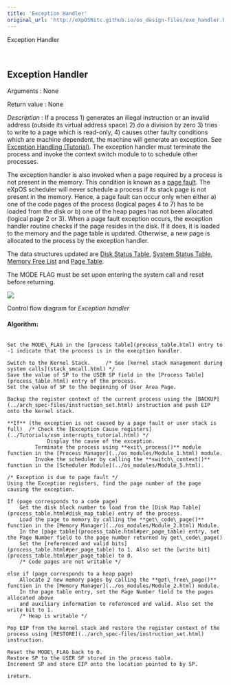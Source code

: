 ```yaml
---
title: 'Exception Handler'
original_url: 'http://eXpOSNitc.github.io/os_design-files/exe_handler.html'
---
```








Exception Handler


































 



























  
  
  






Exception Handler
-----------------


  

  

Arguments : None


Return value : None


*Description* : If a process 1) generates an illegal instruction or an invalid address (outside its virtual address space) 2) do a division by zero 3) tries to write to a page which is read-only, 4) causes other faulty conditions which are machine dependent, the machine will generate an exception. See [Exception Handling (Tutorial)](../Tutorials/xsm_interrupts_tutorial.html). The exception handler must terminate the process and invoke the context switch module to to schedule other processes. 


The exception handler is also invoked when a page required by a process is not present in the memory. This condition is known as a [page fault](http://en.wikipedia.org/wiki/Page_fault). The eXpOS scheduler will never schedule a process if its stack page is not present in the memory. Hence, a page fault can occur only when either a) one of the code pages of the process (logical pages 4 to 7) has to be loaded from the disk or b) one of the heap pages has not been allocated (logical page 2 or 3). When a page fault exception occurs, the exception handler routine checks if the page resides in the disk. If it does, it is loaded to the memory and the page table is updated. Otherwise, a new page is allocated to the process by the exception handler.


The data structures updated are [Disk Status Table](mem_ds.html#ds_table), [System Status Table](mem_ds.html#ss_table), [Memory Free List](mem_ds.html#mem_free_list) and [Page Table](process_table.html#per_page_table).


The MODE FLAG must be set upon entering the system call and reset before returning.


  


![](../img/roadmap/exception.png)
  

Control flow diagram for *Exception handler*

  
  

#### Algorithm:



```
 
Set the MODE\_FLAG in the [process table](process_table.html) entry to -1 indicate that the process is in the execption handler.

Switch to the Kernel Stack. 	/* See [kernel stack management during system calls](stack_smcall.html) */
Save the value of SP to the USER SP field in the [Process Table](process_table.html) entry of the process.
Set the value of SP to the beginning of User Area Page.

Backup the register context of the current process using the [BACKUP](../arch_spec-files/instruction_set.html) instruction and push EIP onto the kernel stack.

**If** (the exception is not caused by a page fault or user stack is full)  /* Check the [Exception Cause registers](../Tutorials/xsm_interrupts_tutorial.html) */
             Display the cause of the exception.
	     Terminate the process using **exit\_process()** module function in the [Process Manager](../os_modules/Module_1.html) module.
	     Invoke the scheduler by calling the **switch\_context()** function in the [Scheduler Module](../os_modules/Module_5.html).

/* Exception is due to page fault */
Using the Exception registers, find the page number of the page causing the exception.

If (page corresponds to a code page)
	Get the disk block number to load from the [Disk Map Table](process_table.html#disk_map_table) entry of the process.
	Load the page to memory by calling the **get\_code\_page()** function in the [Memory Manager](../os_modules/Module_2.html) Module.
	In the [page table](process_table.html#per_page_table) entry, set the Page Number field to the page number returned by get\_code\_page()
	Set the [referenced and valid bits](process_table.html#per_page_table) to 1. Also set the [write bit](process_table.html#per_page_table) to 0.
	/* Code pages are not writable */
  
else if (page corresponds to a heap page)
	Allocate 2 new memory pages by calling the **get\_free\_page()** function in the [Memory Manager](../os_modules/Module_2.html) module.
	In the page table entry, set the Page Number field to the pages allocated above
	and auxiliary information to referenced and valid. Also set the write bit to 1.
	/* Heap is writable */

Pop EIP from the kernel stack and restore the register context of the process using [RESTORE](../arch_spec-files/instruction_set.html) instruction.

Reset the MODE\_FLAG back to 0.
Restore SP to the USER SP stored in the process table.
Increment SP and store EIP onto the location pointed to by SP.

ireturn.

```



  
  











































